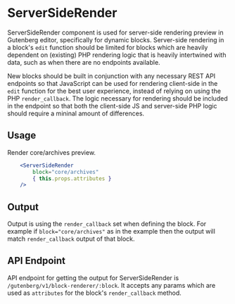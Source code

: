 ServerSideRender
=======

ServerSideRender component is used for server-side rendering preview in Gutenberg editor, specifically for dynamic blocks. Server-side rendering in a block's `edit` function should be limited for blocks which are heavily dependent on (existing) PHP rendering logic that is heavily intertwined with data, such as when there are no endpoints available.

New blocks should be built in conjunction with any necessary REST API endpoints so that JavaScript can be used for rendering client-side in the `edit` function for the best user experience, instead of relying on using the PHP `render_callback`. The logic necessary for rendering should be included in the endpoint so that both the client-side JS and server-side PHP logic should require a mininal amount of differences.

## Usage

Render core/archives preview.
```jsx
	<ServerSideRender
		block="core/archives"
		{ this.props.attributes }
	/>
```

## Output

Output is using the `render_callback` set when defining the block. For example if `block="core/archives"` as in the example then the output will match `render_callback` output of that block.

## API Endpoint
API endpoint for getting the output for ServerSideRender is `/gutenberg/v1/block-renderer/:block`. It accepts any params which are used as `attributes` for the block's `render_callback` method.

